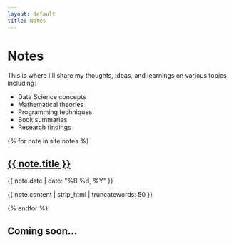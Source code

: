 ```yaml
---
layout: default
title: Notes
---
```


# Notes

This is where I'll share my thoughts, ideas, and learnings on various topics including:

- Data Science concepts
- Mathematical theories
- Programming techniques
- Book summaries
- Research findings

{% for note in site.notes %}
  <h2><a href="{{ note.url }}">{{ note.title }}</a></h2>
  <p>{{ note.date | date: "%B %d, %Y" }}</p>
  <p>{{ note.content | strip_html | truncatewords: 50 }}</p>
{% endfor %}

## Coming soon... 